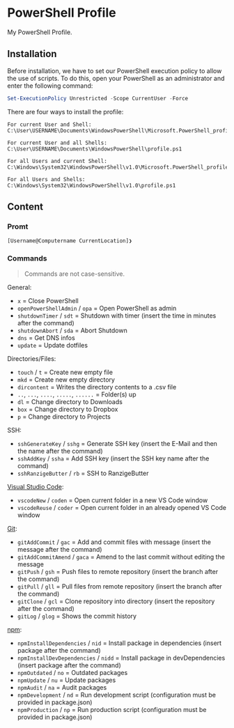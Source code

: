 # PowerShell Profile

My PowerShell Profile.

## Installation

Before installation, we have to set our PowerShell execution policy to allow the use of scripts.
To do this, open your PowerShell as an administrator and enter the following command:

```PowerShell
Set-ExecutionPolicy Unrestricted -Scope CurrentUser -Force
```

There are four ways to install the profile:

```plaintext
For current User and Shell:
C:\User\USERNAME\Documents\WindowsPowerShell\Microsoft.PowerShell_profile.ps1

For current User and all Shells:
C:\User\USERNAME\Documents\WindowsPowerShell\profile.ps1

For all Users and current Shell:
C:\Windows\System32\WindowsPowerShell\v1.0\Microsoft.PowerShell_profile.ps1

For all Users and Shells:
C:\Windows\System32\WindowsPowerShell\v1.0\profile.ps1
```

## Content

### Promt

```plaintext
[Username@Computername CurrentLocation]❯
```

### Commands

> Commands are not case-sensitive.

General:

- `x` = Close PowerShell
- `openPowerShellAdmin` / `opa` = Open PowerShell as admin
- `shutdownTimer` / `sdt` = Shutdown with timer (insert the time in minutes after the command)
- `shutdownAbort` / `sda` = Abort Shutdown
- `dns` = Get DNS infos
- `update` = Update dotfiles

Directories/Files:

- `touch` / `t` = Create new empty file
- `mkd` = Create new empty directory
- `dircontent` = Writes the directory contents to a .csv file
- `..`, `...`, `....`, `.....`, `......` = Folder(s) up
- `dl` = Change directory to Downloads
- `box` = Change directory to Dropbox
- `p` = Change directory to Projects

SSH:

- `sshGenerateKey` / `sshg` = Generate SSH key (insert the E-Mail and then the name after the command)
- `sshAddKey` / `ssha` = Add SSH key (insert the SSH key name after the command)
- `sshRanzigeButter` / `rb` = SSH to RanzigeButter

[Visual Studio Code](https://code.visualstudio.com):

- `vscodeNew` / `coden` = Open current folder in a new VS Code window
- `vscodeReuse` / `coder` = Open current folder in an already opened VS Code window

[Git](https://git-scm.com):

- `gitAddCommit` / `gac` = Add and commit files with message (insert the message after the command)
- `gitAddCommitAmend` / `gaca` = Amend to the last commit without editing the message
- `gitPush` / `gsh` = Push files to remote repository (insert the branch after the command)
- `gitPull` / `gll` = Pull files from remote repository (insert the branch after the command)
- `gitClone` / `gcl` = Clone repository into directory (insert the repository after the command)
- `gitLog` / `glog` = Shows the commit history

[npm](https://www.npmjs.com):

- `npmInstallDependencies` / `nid` = Install package in dependencies (insert package after the command)
- `npmInstallDevDependencies` / `nidd` = Install package in devDependencies (insert package after the command)
- `npmOutdated` / `no` = Outdated packages
- `npmUpdate` / `nu` = Update packages
- `npmAudit` / `na` = Audit packages
- `npmDevelopment` / `nd` = Run development script (configuration must be provided in package.json)
- `npmProduction` / `np` = Run production script (configuration must be provided in package.json)
